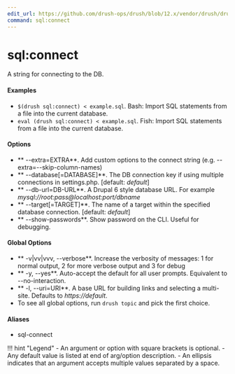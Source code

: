 ```yaml
---
edit_url: https://github.com/drush-ops/drush/blob/12.x/vendor/drush/drush/src/Commands/sql/SqlCommands.php
command: sql:connect
---
```

# sql:connect

A string for connecting to the DB.

#### Examples

- <code>$(drush sql:connect) < example.sql</code>. Bash: Import SQL statements from a file into the current database.
- <code>eval (drush sql:connect) < example.sql</code>. Fish: Import SQL statements from a file into the current database.

#### Options

- ** --extra=EXTRA**. Add custom options to the connect string (e.g. --extra=--skip-column-names)
- ** --database[=DATABASE]**. The DB connection key if using multiple connections in settings.php. [default: *default*]
- ** --db-url=DB-URL**. A Drupal 6 style database URL. For example *mysql://root:pass@localhost:port/dbname*
- ** --target[=TARGET]**. The name of a target within the specified database connection. [default: *default*]
- ** --show-passwords**. Show password on the CLI. Useful for debugging.

#### Global Options

- ** -v|vv|vvv, --verbose**. Increase the verbosity of messages: 1 for normal output, 2 for more verbose output and 3 for debug
- ** -y, --yes**. Auto-accept the default for all user prompts. Equivalent to --no-interaction.
- ** -l, --uri=URI**. A base URL for building links and selecting a multi-site. Defaults to *https://default*.
- To see all global options, run <code>drush topic</code> and pick the first choice.

#### Aliases

- sql-connect

!!! hint "Legend"
    - An argument or option with square brackets is optional.
    - Any default value is listed at end of arg/option description.
    - An ellipsis indicates that an argument accepts multiple values separated by a space.